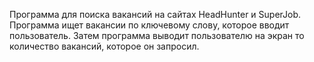 Программа для поиска вакансий на сайтах HeadHunter и SuperJob.
Программа ищет вакансии по ключевому слову, которое вводит пользователь.
Затем программа выводит пользователю на экран то количество вакансий, которое он запросил.